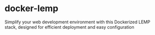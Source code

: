 # docker-lemp
Simplify your web development environment with this Dockerized LEMP stack, designed for efficient deployment and easy configuration
